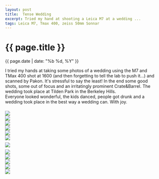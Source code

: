 ```yaml
---
layout: post
title:  Tense Wedding
excerpt: Tried my hand at shooting a Leica M7 at a wedding ...
tags: Leica M7, Tmax 400, zeiss 50mm Sonnar
---
```




{{ page.title }}
================
<div class="pdate"> {{ page.date | date: "%b %d, %Y" }} </div>


<div class="row">
<div class="col-xs-12">
<p>
I tried my hands at taking some photos of a wedding using the M7 and
TMax 400 shot at 1600 (and then forgetting to tell the lab to push
it...) and scanned by Pakon. It's stressful to say the least! In the
end some good shots, some out of focus and an irritatingly prominent
Crate&Barrel. The wedding took place at Tilden Park in the Berkeley
Hills.<br/>
Everyone looked wonderful, the kids danced, people got drunk and a wedding took place
in the best way a wedding can. With joy.
</p>
</div>
</div>

<div class="row row-centered">
<div class="col-xs-2"></div>
<div class="col-xs-8">
<div id="demo6" class="flex-images" style="padding-top:0.5em;">
<div class="item" data-w="700" data-h="503">
	<div class="img"><a href="{{ site.url }}/images/photos/bknwedd/t-AA002.jpg"><img src="{{ site.url }}/images/blank.gif" data-src="{{ site.url }}/images/photos/bknwedd/st-bord-AA002.jpg"></a></div>
</div>
<div class="item" data-w="700" data-h="505">
	<div class="img"><a href="{{ site.url }}/images/photos/bknwedd/t-AA003.jpg"><img src="{{ site.url }}/images/blank.gif" data-src="{{ site.url }}/images/photos/bknwedd/st-bord-AA003.jpg"></a></div>
</div>
<div class="item" data-w="700" data-h="502">
	<div class="img"><a href="{{ site.url }}/images/photos/bknwedd/t-AA004.jpg"><img src="{{ site.url }}/images/blank.gif" data-src="{{ site.url }}/images/photos/bknwedd/st-bord-AA004.jpg"></a></div>
</div>
<div class="item" data-w="700" data-h="495">
	<div class="img"><a href="{{ site.url }}/images/photos/bknwedd/t-AB002.jpg"><img src="{{ site.url }}/images/blank.gif" data-src="{{ site.url }}/images/photos/bknwedd/st-bord-AB002.jpg"></a></div>
</div>
<div class="item" data-w="700" data-h="499">
	<div class="img"><a href="{{ site.url }}/images/photos/bknwedd/t-AB004.jpg"><img src="{{ site.url }}/images/blank.gif" data-src="{{ site.url }}/images/photos/bknwedd/st-bord-AB004.jpg"></a></div>
</div>

<div class="item" data-w="700" data-h="502">
	<div class="img"><a href="{{ site.url }}/images/photos/bknwedd/t-AB006.jpg"><img src="{{ site.url }}/images/blank.gif" data-src="{{ site.url }}/images/photos/bknwedd/st-bord-AB006.jpg"></a></div>
</div>

</div>
</div>
</div>
<script>
$('#demo6').flexImages({ rowHeight:700 , truncate: 0});
</script>



<div class="row row-centered">
<div class="col-xs-12">
<div id="demo7" class="flex-images" style="padding-top:0.5em;">
<div class="item" data-w="700" data-h="497">
	<div class="img"><a href="{{ site.url }}/images/photos/bknwedd/t-AA006.jpg"><img src="{{ site.url }}/images/blank.gif" data-src="{{ site.url }}/images/photos/bknwedd/bdr-t-AA006.jpg"></a></div>
</div>
</div>
</div>
</div>
<script>
$('#demo7').flexImages({ rowHeight:700 , truncate: 0});
</script>


<div class="row row-centered">
<div class="col-xs-2"></div>
<div class="col-xs-8">
<div id="demo8" class="flex-images" style="padding-top:0.5em;">
<div class="item" data-w="700" data-h="495">
	<div class="img"><a href="{{ site.url }}/images/photos/bknwedd/t-xAA013.jpg"><img src="{{ site.url }}/images/blank.gif" data-src="{{ site.url }}/images/photos/bknwedd/st-bord-xAA013.jpg"></a></div>
</div>
<div class="item" data-w="700" data-h="505">
	<div class="img"><a href="{{ site.url }}/images/photos/bknwedd/t-yAA001.jpg"><img src="{{ site.url }}/images/blank.gif" data-src="{{ site.url }}/images/photos/bknwedd/st-bord-yAA001.jpg"></a></div>
</div>
<div class="item" data-w="700" data-h="501">
	<div class="img"><a href="{{ site.url }}/images/photos/bknwedd/t-yAA002.jpg"><img src="{{ site.url }}/images/blank.gif" data-src="{{ site.url }}/images/photos/bknwedd/st-bord-yAA002.jpg"></a></div>
</div>
<div class="item" data-w="700" data-h="497">
	<div class="img"><a href="{{ site.url }}/images/photos/bknwedd/t-wAA012.jpg"><img src="{{ site.url }}/images/blank.gif" data-src="{{ site.url }}/images/photos/bknwedd/st-bord-wAA012.jpg"></a></div>
</div>
<div class="item" data-w="700" data-h="495">
	<div class="img"><a href="{{ site.url }}/images/photos/bknwedd/t-wAA013.jpg"><img src="{{ site.url }}/images/blank.gif" data-src="{{ site.url }}/images/photos/bknwedd/st-bord-wAA013.jpg"></a></div>
</div>
</div>
</div>
</div>
<script>
$('#demo8').flexImages({ rowHeight:700 , truncate: 0});
</script>











<!-- Ends op most -->
